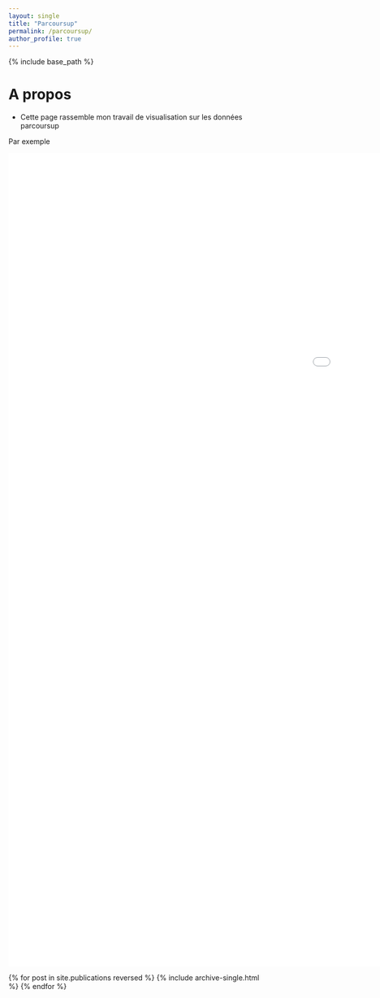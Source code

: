 ```yaml
---
layout: single
title: "Parcoursup"
permalink: /parcoursup/
author_profile: true
---
```


{% include base_path %}

A propos
======
* Cette page rassemble mon travail de visualisation sur les données parcoursup

Par exemple
<iframe width="1800" height="1600" frameborder="0" scrolling="no" src="parcoursup_2023.html"> </iframe>

{% for post in site.publications reversed %}
  {% include archive-single.html %}
{% endfor %}
